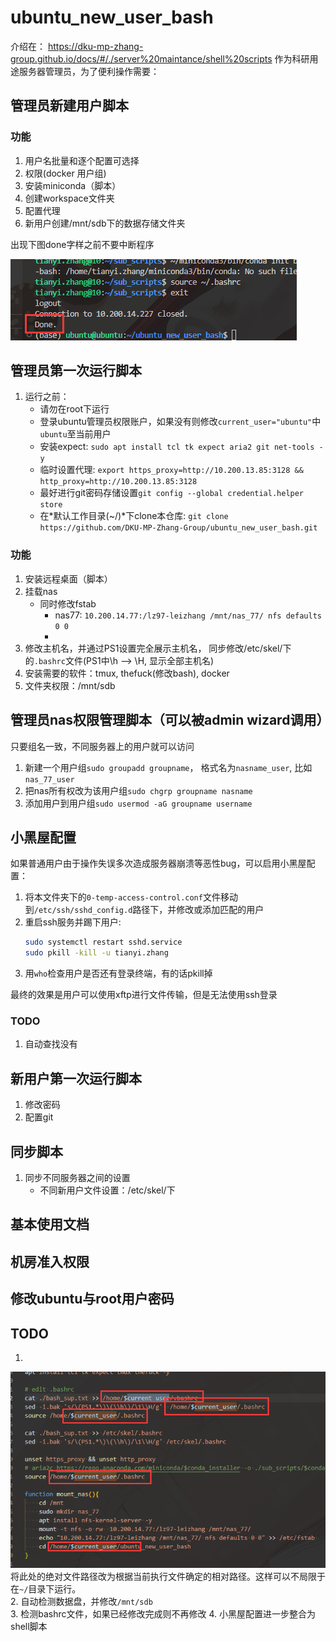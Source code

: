 # ubuntu_new_user_bash
介绍在： https://dku-mp-zhang-group.github.io/docs/#/./server%20maintance/shell%20scripts
作为科研用途服务器管理员，为了便利操作需要：
## 管理员新建用户脚本
### 功能
1. 用户名批量和逐个配置可选择
2. 权限(docker 用户组)
3. 安装miniconda（脚本）
4. 创建workspace文件夹
5. 配置代理
6. 新用户创建/mnt/sdb下的数据存储文件夹  

出现下图done字样之前不要中断程序  

![](imgs/2023-11-10-05-13-18.png)  
## 管理员第一次运行脚本
1. 运行之前：
    - 请勿在root下运行
    - 登录ubuntu管理员权限账户，如果没有则修改`current_user="ubuntu"`中`ubuntu`至当前用户
    - 安装expect: `sudo apt install tcl tk expect aria2 git net-tools -y`
    - 临时设置代理: `export https_proxy=http://10.200.13.85:3128 && http_proxy=http://10.200.13.85:3128`
    - 最好进行git密码存储设置`git config --global credential.helper store`
    - 在*默认工作目录(~/)*下clone本仓库:  `git clone https://github.com/DKU-MP-Zhang-Group/ubuntu_new_user_bash.git`
### 功能
1. 安装远程桌面（脚本）
2. 挂载nas
    - 同时修改fstab
      - nas77: `10.200.14.77:/lz97-leizhang /mnt/nas_77/ nfs defaults 0 0`
      - 
3. 修改主机名，并通过PS1设置完全展示主机名， 同步修改/etc/skel/下的`.bashrc`文件(PS1中\h ——> \H, 显示全部主机名)
4. 安装需要的软件：tmux, thefuck(修改bash), docker
5. 文件夹权限：/mnt/sdb
## 管理员nas权限管理脚本（可以被admin wizard调用） 
只要组名一致，不同服务器上的用户就可以访问
1. 新建一个用户组`sudo groupadd groupname`， 格式名为`nasname_user`, 比如`nas_77_user`
2. 把nas所有权改为该用户组`sudo chgrp groupname nasname`
3. 添加用户到用户组`sudo usermod -aG groupname username`
## 小黑屋配置
如果普通用户由于操作失误多次造成服务器崩溃等恶性bug，可以启用小黑屋配置：
1. 将本文件夹下的`0-temp-access-control.conf`文件移动到`/etc/ssh/sshd_config.d`路径下，并修改或添加匹配的用户
2. 重启ssh服务并踢下用户:
    ```bash
    sudo systemctl restart sshd.service
    sudo pkill -kill -u tianyi.zhang
    ```
3. 用`who`检查用户是否还有登录终端，有的话pkill掉

最终的效果是用户可以使用xftp进行文件传输，但是无法使用ssh登录
### TODO
1. 自动查找没有
## 新用户第一次运行脚本
1. 修改密码
2. 配置git
## 同步脚本
1. 同步不同服务器之间的设置
    - 不同新用户文件设置：/etc/skel/下
## 基本使用文档
## 机房准入权限
## 修改ubuntu与root用户密码

## TODO
1. 
![](imgs/2023-11-11-01-37-48.png)
将此处的绝对文件路径改为根据当前执行文件确定的相对路径。这样可以不局限于在`~/`目录下运行。  
2. 自动检测数据盘，并修改`/mnt/sdb`  
3. 检测bashrc文件，如果已经修改完成则不再修改 
4. 小黑屋配置进一步整合为shell脚本
